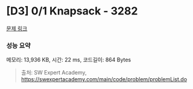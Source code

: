 # [D3] 0/1 Knapsack - 3282 

[문제 링크](https://swexpertacademy.com/main/code/problem/problemDetail.do?contestProbId=AWBJAVpqrzQDFAWr) 

### 성능 요약

메모리: 13,936 KB, 시간: 22 ms, 코드길이: 864 Bytes



> 출처: SW Expert Academy, https://swexpertacademy.com/main/code/problem/problemList.do